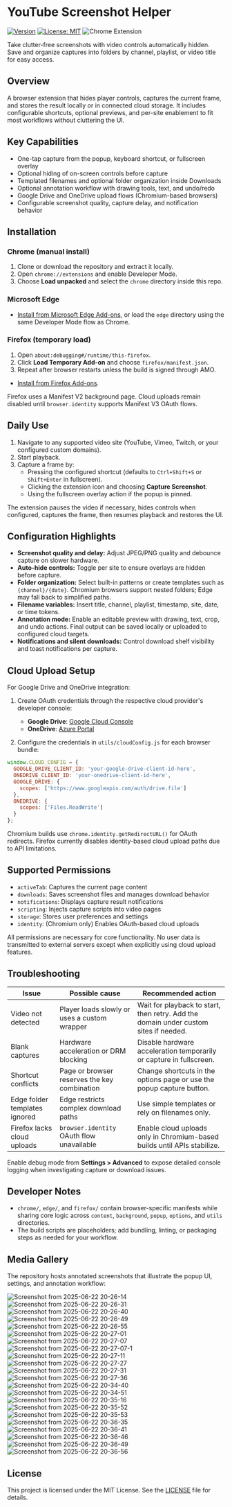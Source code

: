 # YouTube Screenshot Helper

[![Version](https://img.shields.io/badge/version-1.2.0-blue.svg)](https://github.com/PixelCode01/YouTube-Screenshot-Helper-Extension)
[![License: MIT](https://img.shields.io/badge/License-MIT-yellow.svg)](https://opensource.org/licenses/MIT)
![Chrome Extension](https://img.shields.io/badge/Chrome-Extension-green.svg)

Take clutter-free screenshots with video controls automatically hidden. Save and organize captures into folders by channel, playlist, or video title for easy access.

## Overview

A browser extension that hides player controls, captures the current frame, and stores the result locally or in connected cloud storage. It includes configurable shortcuts, optional previews, and per-site enablement to fit most workflows without cluttering the UI.

## Key Capabilities

- One-tap capture from the popup, keyboard shortcut, or fullscreen overlay
- Optional hiding of on-screen controls before capture
- Templated filenames and optional folder organization inside Downloads
- Optional annotation workflow with drawing tools, text, and undo/redo
- Google Drive and OneDrive upload flows (Chromium-based browsers)
- Configurable screenshot quality, capture delay, and notification behavior

## Installation

### Chrome (manual install)

1. Clone or download the repository and extract it locally.
2. Open `chrome://extensions` and enable Developer Mode.
3. Choose **Load unpacked** and select the `chrome` directory inside this repo.

### Microsoft Edge

- [Install from Microsoft Edge Add-ons](https://microsoftedge.microsoft.com/addons/detail/ddamehdnkfbjjgpfelaapilddkpcjeop), or load the `edge` directory using the same Developer Mode flow as Chrome.

### Firefox (temporary load)

1. Open `about:debugging#/runtime/this-firefox`.
2. Click **Load Temporary Add-on** and choose `firefox/manifest.json`.
3. Repeat after browser restarts unless the build is signed through AMO.

- [Install from Firefox Add-ons](https://addons.mozilla.org/en-US/firefox/addon/youtube-screenshot-helper/).

Firefox uses a Manifest V2 background page. Cloud uploads remain disabled until `browser.identity` supports Manifest V3 OAuth flows.

## Daily Use

1. Navigate to any supported video site (YouTube, Vimeo, Twitch, or your configured custom domains).
2. Start playback.
3. Capture a frame by:
   - Pressing the configured shortcut (defaults to `Ctrl+Shift+S` or `Shift+Enter` in fullscreen).
   - Clicking the extension icon and choosing **Capture Screenshot**.
   - Using the fullscreen overlay action if the popup is pinned.

The extension pauses the video if necessary, hides controls when configured, captures the frame, then resumes playback and restores the UI.

## Configuration Highlights

- **Screenshot quality and delay:** Adjust JPEG/PNG quality and debounce capture on slower hardware.
- **Auto-hide controls:** Toggle per site to ensure overlays are hidden before capture.
- **Folder organization:** Select built-in patterns or create templates such as `{channel}/{date}`. Chromium browsers support nested folders; Edge may fall back to simplified paths.
- **Filename variables:** Insert title, channel, playlist, timestamp, site, date, or time tokens.
- **Annotation mode:** Enable an editable preview with drawing, text, crop, and undo actions. Final output can be saved locally or uploaded to configured cloud targets.
- **Notifications and silent downloads:** Control download shelf visibility and toast notifications per capture.

## Cloud Upload Setup

For Google Drive and OneDrive integration:

1. Create OAuth credentials through the respective cloud provider's developer console:
   - **Google Drive**: [Google Cloud Console](https://console.cloud.google.com/)
   - **OneDrive**: [Azure Portal](https://portal.azure.com/)

2. Configure the credentials in `utils/cloudConfig.js` for each browser bundle:

```javascript
window.CLOUD_CONFIG = {
  GOOGLE_DRIVE_CLIENT_ID: 'your-google-drive-client-id-here',
  ONEDRIVE_CLIENT_ID: 'your-onedrive-client-id-here',
  GOOGLE_DRIVE: {
    scopes: ['https://www.googleapis.com/auth/drive.file']
  },
  ONEDRIVE: {
    scopes: ['Files.ReadWrite']
  }
};
```
Chromium builds use `chrome.identity.getRedirectURL()` for OAuth redirects. Firefox currently disables identity-based cloud upload paths due to API limitations.

## Supported Permissions

- `activeTab`: Captures the current page content
- `downloads`: Saves screenshot files and manages download behavior
- `notifications`: Displays capture result notifications
- `scripting`: Injects capture scripts into video pages
- `storage`: Stores user preferences and settings
- `identity`: (Chromium only) Enables OAuth-based cloud uploads

All permissions are necessary for core functionality. No user data is transmitted to external servers except when explicitly using cloud upload features.

## Troubleshooting

| Issue | Possible cause | Recommended action |
|-------|----------------|--------------------|
| Video not detected | Player loads slowly or uses a custom wrapper | Wait for playback to start, then retry. Add the domain under custom sites if needed. |
| Blank captures | Hardware acceleration or DRM blocking | Disable hardware acceleration temporarily or capture in fullscreen. |
| Shortcut conflicts | Page or browser reserves the key combination | Change shortcuts in the options page or use the popup capture button. |
| Edge folder templates ignored | Edge restricts complex download paths | Use simple templates or rely on filenames only. |
| Firefox lacks cloud uploads | `browser.identity` OAuth flow unavailable | Enable cloud uploads only in Chromium-based builds until APIs stabilize. |

Enable debug mode from **Settings > Advanced** to expose detailed console logging when investigating capture or download issues.

## Developer Notes

- `chrome/`, `edge/`, and `firefox/` contain browser-specific manifests while sharing core logic across `content`, `background`, `popup`, `options`, and `utils` directories.
- The build scripts are placeholders; add bundling, linting, or packaging steps as needed for your workflow.

## Media Gallery

The repository hosts annotated screenshots that illustrate the popup UI, settings, and annotation workflow:

![Screenshot from 2025-06-22 20-26-14](https://github.com/user-attachments/assets/3a4986cd-2d0f-4f62-bc0f-32e229de7641)
![Screenshot from 2025-06-22 20-26-31](https://github.com/user-attachments/assets/d005c5dd-1288-4659-b040-f0f2bb9e5119)
![Screenshot from 2025-06-22 20-26-40](https://github.com/user-attachments/assets/3c1ac805-7572-455a-88f8-cf1019a5da18)
![Screenshot from 2025-06-22 20-26-49](https://github.com/user-attachments/assets/ef8adde1-6376-44c0-86e9-49f81f1e8612)
![Screenshot from 2025-06-22 20-26-55](https://github.com/user-attachments/assets/1ce232ba-096b-42a0-9374-32c1311fbd12)
![Screenshot from 2025-06-22 20-27-01](https://github.com/user-attachments/assets/8218b3f1-ef0a-4ee1-bf93-78607fd6a33a)
![Screenshot from 2025-06-22 20-27-07](https://github.com/user-attachments/assets/31bfc0b3-65ef-441f-b646-39081a2cb9f6)
![Screenshot from 2025-06-22 20-27-07-1](https://github.com/user-attachments/assets/8666d65e-1fc0-4f18-a462-86c671fe2e39)
![Screenshot from 2025-06-22 20-27-11](https://github.com/user-attachments/assets/1d482ea5-e572-4f66-85f7-b23929f83216)
![Screenshot from 2025-06-22 20-27-27](https://github.com/user-attachments/assets/3a31b0d5-7577-4944-a71c-8673ab1c9b8f)
![Screenshot from 2025-06-22 20-27-31](https://github.com/user-attachments/assets/cc621740-49a0-4166-a9b9-563d9dfa7a98)
![Screenshot from 2025-06-22 20-27-36](https://github.com/user-attachments/assets/e398e847-328f-4d7e-9955-99df90b6aa23)
![Screenshot from 2025-06-22 20-34-40](https://github.com/user-attachments/assets/4ed7f2c1-2926-4b86-acd5-5e095ba3cf6d)
![Screenshot from 2025-06-22 20-34-51](https://github.com/user-attachments/assets/6139e12d-2f32-4495-99f6-7ef99526fb10)
![Screenshot from 2025-06-22 20-35-16](https://github.com/user-attachments/assets/ab23b690-6ef4-440d-b06e-ca51b1d5349a)
![Screenshot from 2025-06-22 20-35-52](https://github.com/user-attachments/assets/a4e7043d-0ad9-45dd-bdfa-a287c0f1fdab)
![Screenshot from 2025-06-22 20-35-53](https://github.com/user-attachments/assets/096b4952-b3c9-4416-a11c-91d18e68930d)
![Screenshot from 2025-06-22 20-36-35](https://github.com/user-attachments/assets/c77c21f7-5f75-442d-80bd-4549771ac2d0)
![Screenshot from 2025-06-22 20-36-41](https://github.com/user-attachments/assets/23927108-afd2-4f5a-af2a-b1c1ae6bc573)
![Screenshot from 2025-06-22 20-36-46](https://github.com/user-attachments/assets/e5428c17-8978-4fa2-9224-44381db9b1b3)
![Screenshot from 2025-06-22 20-36-49](https://github.com/user-attachments/assets/f184f4f7-d267-4afe-82f5-6a4b5ee8951a)
![Screenshot from 2025-06-22 20-36-56](https://github.com/user-attachments/assets/0d57425f-994a-460d-91dd-1a7e3bae21e6)

## License

This project is licensed under the MIT License. See the [LICENSE](LICENSE) file for details.
